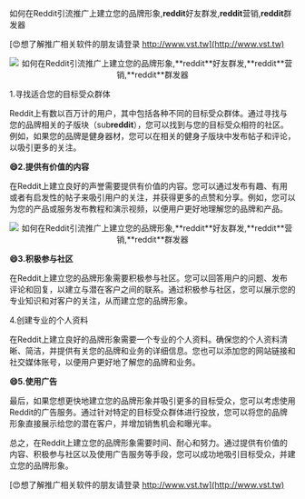 如何在Reddit引流推广上建立您的品牌形象,**reddit**好友群发,**reddit**营销,**reddit**群发器

[😍想了解推广相关软件的朋友请登录 http://www.vst.tw](http://www.vst.tw)

 <center><img src="https://vst.tw/MP4/tuiguang/png/5.png" alt="如何在Reddit引流推广上建立您的品牌形象,**reddit**好友群发,**reddit**营销,**reddit**群发器"></center>

1.寻找适合您的目标受众群体

Reddit上有数以百万计的用户，其中包括各种不同的目标受众群体。通过寻找与您的品牌相关的子版块（sub**reddit**），您可以找到与您的目标受众相符的社区。例如，如果您的品牌是健身器材，您可以在相关的健身子版块中发布帖子和评论，以吸引更多的关注。

**😄2.提供有价值的内容**

在Reddit上建立良好的声誉需要提供有价值的内容。您可以通过发布有趣、有用或者有启发性的帖子来吸引用户的关注，并获得更多的点赞和分享。例如，您可以为您的产品或服务发布教程和演示视频，以便用户更好地理解您的品牌和产品。

 <center><img src="https://vst.tw/MP4/tuiguang/png/2.png" alt="如何在Reddit引流推广上建立您的品牌形象,**reddit**好友群发,**reddit**营销,**reddit**群发器"></center>

**😄3.积极参与社区**

在Reddit上建立您的品牌形象需要积极参与社区。您可以回答用户的问题、发布评论和回复，以建立与潜在客户之间的联系。通过积极参与社区，您可以展示您的专业知识和对客户的关注，从而建立您的品牌形象。

4.创建专业的个人资料

在Reddit上建立良好的品牌形象需要一个专业的个人资料。确保您的个人资料清晰、简洁，并提供有关您的品牌和业务的详细信息。您也可以添加您的网站链接和社交媒体账号，以便用户更好地了解您的品牌和业务。

**😄5.使用广告**

最后，如果您想更快地建立您的品牌形象并吸引更多的目标受众，您可以考虑使用Reddit的广告服务。通过针对特定的目标受众群体进行投放，您可以将您的品牌形象直接展示给您的潜在客户，并增加销售机会和曝光率。

总之，在Reddit上建立您的品牌形象需要时间、耐心和努力。通过提供有价值的内容、积极参与社区以及使用广告服务等手段，您可以成功地吸引目标受众，并建立您的品牌形象。

[😍想了解推广相关软件的朋友请登录 http://www.vst.tw](http://www.vst.tw)



